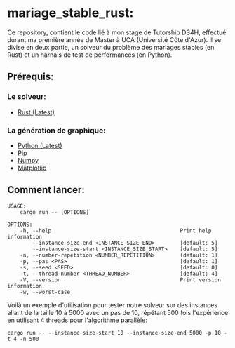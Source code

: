# mariage_stable_rust:

Ce repository, contient le code lié à mon stage de Tutorship DS4H, effectué durant ma première année de Master à UCA (Université Côte d'Azur).
Il se divise en deux partie, un solveur du problème des mariages stables (en Rust) et un harnais de test de performances (en Python).

## Prérequis:
### Le solveur:
  - [Rust (Latest)](https://www.rust-lang.org/tools/install "Rust's Installation")
### La génération de graphique:
  - [Python (Latest)](https://www.python.org/downloads/ "Python's Download")
  - [Pip](https://pip.pypa.io/en/stable/installation/ "Pip's Installation")
  - [Numpy](https://numpy.org/install/ "Numpy's Installation")
  - [Matplotlib](https://matplotlib.org/stable/users/getting_started/index.html#installation-quick-start/ "Matplotlib's Installation")

## Comment lancer:
```shell
USAGE:
    cargo run -- [OPTIONS]

OPTIONS:
    -h, --help                                         Print help information
        --instance-size-end <INSTANCE_SIZE_END>        [default: 5]
        --instance-size-start <INSTANCE_SIZE_START>    [default: 5]
    -n, --number-repetition <NUMBER_REPETITION>        [default: 1]
    -p, --pas <PAS>                                    [default: 1]
    -s, --seed <SEED>                                  [default: 0]
    -t, --thread-number <THREAD_NUMBER>                [default: 4]
    -V, --version                                      Print version information
    -w, --worst-case                                   
```
Voilà un exemple d'utilisation pour tester notre solveur sur des instances allant de la taille 10 à 5000 avec un pas de 10, répétant 500 fois l'expérience en utilisant 4 threads pour l'algorithme parallèle:
```shell
cargo run -- --instance-size-start 10 --instance-size-end 5000 -p 10 -t 4 -n 500
```
